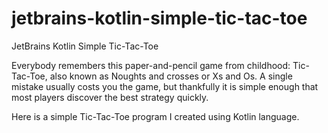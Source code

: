 # jetbrains-kotlin-simple-tic-tac-toe
JetBrains Kotlin Simple Tic-Tac-Toe

Everybody remembers this paper-and-pencil game from childhood: Tic-Tac-Toe, also known as Noughts and crosses or Xs and Os. 
A single mistake usually costs you the game, but thankfully it is simple enough that most players discover the best strategy quickly.

Here is a simple Tic-Tac-Toe program I created using Kotlin language.

